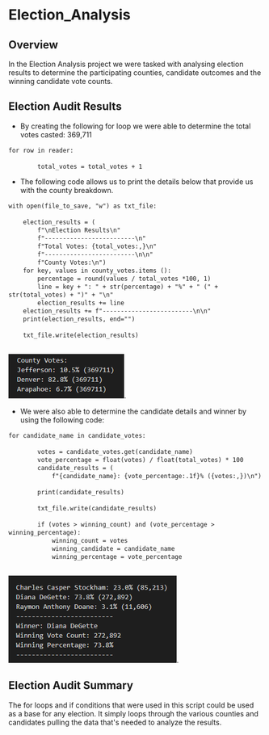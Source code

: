 # Election_Analysis
## Overview 
In the Election Analysis project we were tasked with analysing election results to determine the participating counties, candidate outcomes and the winning candidate vote counts. 
## Election Audit Results 
* By creating the following for loop we were able to determine the total votes casted: 369,711

```
for row in reader:

        total_votes = total_votes + 1

```

* The following code allows us to print the details below that provide us with the county breakdown. 

```
with open(file_to_save, "w") as txt_file:
   
    election_results = (
        f"\nElection Results\n"
        f"-------------------------\n"
        f"Total Votes: {total_votes:,}\n"
        f"-------------------------\n\n"
        f"County Votes:\n")
    for key, values in county_votes.items ():
        percentage = round(values / total_votes *100, 1)
        line = key + ": " + str(percentage) + "%" + " (" + str(total_votes) + ")" + "\n"
        election_results += line 
    election_results += f"-------------------------\n\n"
    print(election_results, end="")

    txt_file.write(election_results)
    
 ```
![County_Results](County_Results.png). 

* We were also able to determine the candidate details and winner by using the following code:

```
for candidate_name in candidate_votes:

        votes = candidate_votes.get(candidate_name)
        vote_percentage = float(votes) / float(total_votes) * 100
        candidate_results = (
            f"{candidate_name}: {vote_percentage:.1f}% ({votes:,})\n")

        print(candidate_results)

        txt_file.write(candidate_results)

        if (votes > winning_count) and (vote_percentage > winning_percentage):
            winning_count = votes
            winning_candidate = candidate_name
            winning_percentage = vote_percentage
  
```
![Candidate_Details](Candidate_Details.png). 

## Election Audit Summary 
The for loops and if conditions that were used in this script could be used as a base for any election. It simply loops through the various counties and candidates pulling the data that's needed to analyze the results. 

